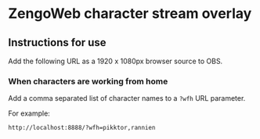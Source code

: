 # ZengoWeb character stream overlay

## Instructions for use

Add the following URL as a 1920 x 1080px browser source to OBS.

### When characters are working from home

Add a comma separated list of character names to a `?wfh` URL parameter.

For example:

```text
http://localhost:8888/?wfh=pikktor,rannien
```
